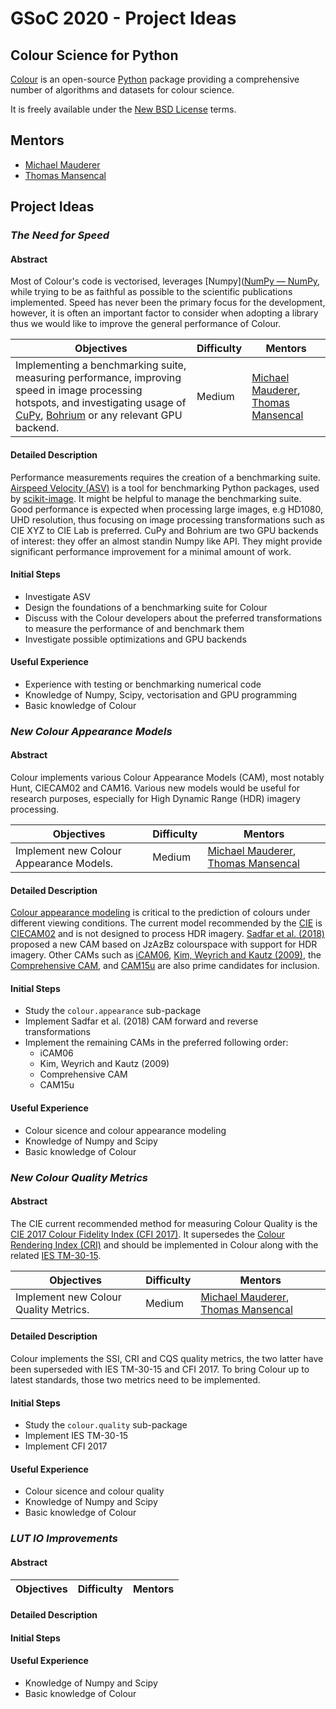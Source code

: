 # GSoC 2020 - Project Ideas

## Colour Science for Python

[Colour](https://github.com/colour-science/colour) is an open-source [Python](https://www.python.org/) package providing a comprehensive number of
algorithms and datasets for colour science.

It is freely available under the [New BSD License](https://opensource.org/licenses/BSD-3-Clause) terms.

## Mentors

- [Michael Mauderer](https://github.com/MichaelMauderer)
- [Thomas Mansencal](https://github.com/KelSolaar)

## Project Ideas

### *The Need for Speed*

#### Abstract

Most of Colour's code is vectorised, leverages [Numpy]([NumPy — NumPy](https://numpy.org/), while trying to be as faithful as possible to the scientific publications implemented. Speed has never been the primary focus for the development, however, it is often an important factor to consider when adopting a library thus we would like to improve the general performance of Colour.

| **Objectives** | **Difficulty** | **Mentors** |
| --- | --- | --- |
| Implementing a benchmarking suite, measuring performance, improving speed in image processing hotspots, and investigating usage of [CuPy](https://cupy.chainer.org/), [Bohrium](https://github.com/bh107/bohrium) or any relevant GPU backend. | Medium | [Michael Mauderer](https://github.com/MichaelMauderer), [Thomas Mansencal](https://github.com/KelSolaar) |

#### Detailed Description

Performance measurements requires the creation of a benchmarking suite. [Airspeed Velocity (ASV)](https://asv.readthedocs.io/) is a tool for benchmarking Python packages, used by [scikit-image](https://scikit-image.org/docs/dev/contribute.html#benchmarks). It might be helpful to manage the benchmarking suite. Good performance is expected when processing large images, e.g HD1080, UHD resolution, thus focusing on image processing transformations such as CIE XYZ to CIE Lab is preferred. CuPy and Bohrium are two GPU backends of interest: they offer an almost standin Numpy like API. They might provide significant performance improvement for a minimal amount of work.

#### Initial Steps

- Investigate ASV
- Design the foundations of a benchmarking suite for Colour
- Discuss with the Colour developers about the preferred transformations to measure the performance of and benchmark them
- Investigate possible optimizations and GPU backends

#### Useful Experience

- Experience with testing or benchmarking numerical code
- Knowledge of Numpy, Scipy, vectorisation and GPU programming
- Basic knowledge of Colour

### *New Colour Appearance Models*

#### Abstract

Colour implements various Colour Appearance Models (CAM), most notably Hunt, CIECAM02 and CAM16. Various new models would be useful for research purposes, especially for High Dynamic Range (HDR) imagery processing.

| **Objectives** | **Difficulty** | **Mentors** |
| --- | --- | --- |
| Implement new Colour Appearance Models. | Medium | [Michael Mauderer](https://github.com/MichaelMauderer), [Thomas Mansencal](https://github.com/KelSolaar) |

#### Detailed Description

[Colour appearance modeling](https://en.wikipedia.org/wiki/Color_appearance_model) is critical to the prediction of colours under different viewing conditions. The current model recommended by the [CIE](http://cie.co.at/) is [CIECAM02](https://en.wikipedia.org/wiki/CIECAM02) and is not designed to process HDR imagery. [Sadfar et al. (2018)](https://doi.org/10.2352/ISSN.2169-2629.2018.26.96) proposed a new CAM based on JzAzBz colourspace with support for HDR imagery. Other CAMs such as [iCAM06](https://doi.org/10.1016/j.jvcir.2007.06.003), [Kim, Weyrich and Kautz (2009)](https://dl.acm.org/doi/abs/10.1145/1531326.1531333), the [Comprehensive CAM](https://doi.org/10.1002/col.22078), and [CAM15u](https://doi.org/10.1364/OE.23.012045) are also prime candidates for inclusion.

#### Initial Steps

- Study the `colour.appearance` sub-package
- Implement Sadfar et al. (2018) CAM forward and reverse transformations
- Implement the remaining CAMs in the preferred following order:
    - iCAM06
    - Kim, Weyrich and Kautz (2009)
    - Comprehensive CAM
    - CAM15u

#### Useful Experience

- Colour sicence and colour appearance modeling
- Knowledge of Numpy and Scipy
- Basic knowledge of Colour

### *New Colour Quality Metrics*

#### Abstract

The CIE current recommended method for measuring Colour Quality is the [CIE 2017 Colour Fidelity Index (CFI 2017)](http://cie.co.at/publications/cie-2017-colour-fidelity-index-accurate-scientific-use). It supersedes the [Colour Rendering Index (CRI)](https://en.wikipedia.org/wiki/Color_rendering_index) and should be implemented in Colour along with the related [IES TM-30-15](http://www.ies.org/store/product/ies-method-for-evaluating-light-source-color-rendition-3368.cfm).

| **Objectives** | **Difficulty** | **Mentors** |
| --- | --- | --- |
| Implement new Colour Quality Metrics. | Medium | [Michael Mauderer](https://github.com/MichaelMauderer), [Thomas Mansencal](https://github.com/KelSolaar) |

#### Detailed Description

Colour implements the SSI, CRI and CQS quality metrics, the two latter have been superseded with IES TM-30-15 and CFI 2017. To bring Colour up to latest standards, those two metrics need to be implemented.

#### Initial Steps

- Study the `colour.quality` sub-package
- Implement IES TM-30-15
- Implement CFI 2017

#### Useful Experience

- Colour sicence and colour quality
- Knowledge of Numpy and Scipy
- Basic knowledge of Colour

### *LUT IO Improvements*

#### Abstract

| **Objectives** | **Difficulty** | **Mentors** |
| --- | --- | --- |

#### Detailed Description

#### Initial Steps

#### Useful Experience

- Knowledge of Numpy and Scipy
- Basic knowledge of Colour
